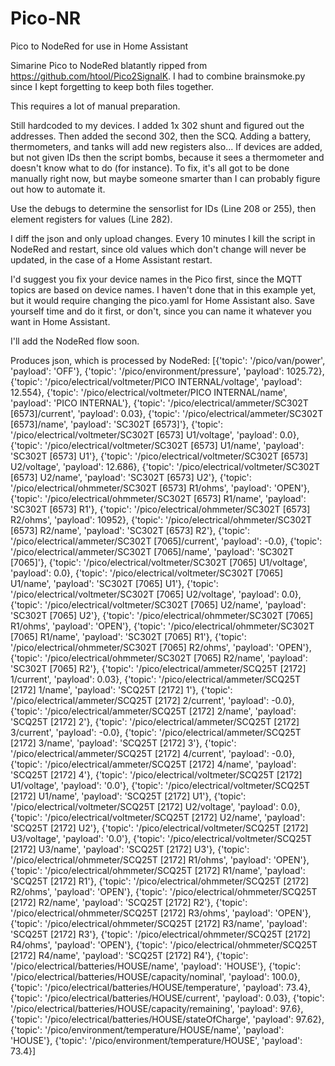 # Pico-NR
Pico to NodeRed for use in Home Assistant

Simarine Pico to NodeRed blatantly ripped from https://github.com/htool/Pico2SignalK. I had to combine brainsmoke.py since I kept forgetting to keep both files together.

This requires a lot of manual preparation.

Still hardcoded to my devices. I added 1x 302 shunt and figured out the addresses. Then added the second 302, then the SCQ. Adding a battery, thermometers, and tanks will add new registers also... If devices are added, but not given IDs then the script bombs, because it sees a thermometer and doesn't know what to do (for instance). To fix, it's all got to be done manually right now, but maybe someone smarter than I can probably figure out how to automate it.

Use the debugs to determine the sensorlist for IDs (Line 208 or 255), then element registers for values (Line 282).

I diff the json and only upload changes. Every 10 minutes I kill the script in NodeRed and restart, since old values which don't change will never be updated, in the case of a Home Assistant restart.

I'd suggest you fix your device names in the Pico first, since the MQTT topics are based on device names. I haven't done that in this example yet, but it would require changing the pico.yaml for Home Assistant also. Save yourself time and do it first, or don't, since you can name it whatever you want in Home Assistant.

I'll add the NodeRed flow soon.

Produces json, which is processed by NodeRed:
[{'topic': '/pico/van/power', 'payload': 'OFF'}, 
{'topic': '/pico/environment/pressure', 'payload': 1025.72}, 
{'topic': '/pico/electrical/voltmeter/PICO INTERNAL/voltage', 'payload': 12.554}, 
{'topic': '/pico/electrical/voltmeter/PICO INTERNAL/name', 'payload': 'PICO INTERNAL'}, 
{'topic': '/pico/electrical/ammeter/SC302T [6573]/current', 'payload': 0.03}, 
{'topic': '/pico/electrical/ammeter/SC302T [6573]/name', 'payload': 'SC302T [6573]'}, 
{'topic': '/pico/electrical/voltmeter/SC302T [6573] U1/voltage', 'payload': 0.0}, 
{'topic': '/pico/electrical/voltmeter/SC302T [6573] U1/name', 'payload': 'SC302T [6573] U1'}, 
{'topic': '/pico/electrical/voltmeter/SC302T [6573] U2/voltage', 'payload': 12.686}, 
{'topic': '/pico/electrical/voltmeter/SC302T [6573] U2/name', 'payload': 'SC302T [6573] U2'}, 
{'topic': '/pico/electrical/ohmmeter/SC302T [6573] R1/ohms', 'payload': 'OPEN'}, 
{'topic': '/pico/electrical/ohmmeter/SC302T [6573] R1/name', 'payload': 'SC302T [6573] R1'}, 
{'topic': '/pico/electrical/ohmmeter/SC302T [6573] R2/ohms', 'payload': 10952}, 
{'topic': '/pico/electrical/ohmmeter/SC302T [6573] R2/name', 'payload': 'SC302T [6573] R2'}, 
{'topic': '/pico/electrical/ammeter/SC302T [7065]/current', 'payload': -0.0}, 
{'topic': '/pico/electrical/ammeter/SC302T [7065]/name', 'payload': 'SC302T [7065]'}, 
{'topic': '/pico/electrical/voltmeter/SC302T [7065] U1/voltage', 'payload': 0.0}, 
{'topic': '/pico/electrical/voltmeter/SC302T [7065] U1/name', 'payload': 'SC302T [7065] U1'}, 
{'topic': '/pico/electrical/voltmeter/SC302T [7065] U2/voltage', 'payload': 0.0}, 
{'topic': '/pico/electrical/voltmeter/SC302T [7065] U2/name', 'payload': 'SC302T [7065] U2'}, 
{'topic': '/pico/electrical/ohmmeter/SC302T [7065] R1/ohms', 'payload': 'OPEN'}, 
{'topic': '/pico/electrical/ohmmeter/SC302T [7065] R1/name', 'payload': 'SC302T [7065] R1'}, 
{'topic': '/pico/electrical/ohmmeter/SC302T [7065] R2/ohms', 'payload': 'OPEN'}, 
{'topic': '/pico/electrical/ohmmeter/SC302T [7065] R2/name', 'payload': 'SC302T [7065] R2'}, 
{'topic': '/pico/electrical/ammeter/SCQ25T [2172] 1/current', 'payload': 0.03}, 
{'topic': '/pico/electrical/ammeter/SCQ25T [2172] 1/name', 'payload': 'SCQ25T [2172] 1'}, 
{'topic': '/pico/electrical/ammeter/SCQ25T [2172] 2/current', 'payload': -0.0}, 
{'topic': '/pico/electrical/ammeter/SCQ25T [2172] 2/name', 'payload': 'SCQ25T [2172] 2'}, 
{'topic': '/pico/electrical/ammeter/SCQ25T [2172] 3/current', 'payload': -0.0}, 
{'topic': '/pico/electrical/ammeter/SCQ25T [2172] 3/name', 'payload': 'SCQ25T [2172] 3'}, 
{'topic': '/pico/electrical/ammeter/SCQ25T [2172] 4/current', 'payload': -0.0}, 
{'topic': '/pico/electrical/ammeter/SCQ25T [2172] 4/name', 'payload': 'SCQ25T [2172] 4'}, 
{'topic': '/pico/electrical/voltmeter/SCQ25T [2172] U1/voltage', 'payload': '0.0'}, 
{'topic': '/pico/electrical/voltmeter/SCQ25T [2172] U1/name', 'payload': 'SCQ25T [2172] U1'}, 
{'topic': '/pico/electrical/voltmeter/SCQ25T [2172] U2/voltage', 'payload': 0.0}, 
{'topic': '/pico/electrical/voltmeter/SCQ25T [2172] U2/name', 'payload': 'SCQ25T [2172] U2'}, 
{'topic': '/pico/electrical/voltmeter/SCQ25T [2172] U3/voltage', 'payload': '0.0'}, 
{'topic': '/pico/electrical/voltmeter/SCQ25T [2172] U3/name', 'payload': 'SCQ25T [2172] U3'}, 
{'topic': '/pico/electrical/ohmmeter/SCQ25T [2172] R1/ohms', 'payload': 'OPEN'}, 
{'topic': '/pico/electrical/ohmmeter/SCQ25T [2172] R1/name', 'payload': 'SCQ25T [2172] R1'}, 
{'topic': '/pico/electrical/ohmmeter/SCQ25T [2172] R2/ohms', 'payload': 'OPEN'}, 
{'topic': '/pico/electrical/ohmmeter/SCQ25T [2172] R2/name', 'payload': 'SCQ25T [2172] R2'}, 
{'topic': '/pico/electrical/ohmmeter/SCQ25T [2172] R3/ohms', 'payload': 'OPEN'}, 
{'topic': '/pico/electrical/ohmmeter/SCQ25T [2172] R3/name', 'payload': 'SCQ25T [2172] R3'}, 
{'topic': '/pico/electrical/ohmmeter/SCQ25T [2172] R4/ohms', 'payload': 'OPEN'}, 
{'topic': '/pico/electrical/ohmmeter/SCQ25T [2172] R4/name', 'payload': 'SCQ25T [2172] R4'}, 
{'topic': '/pico/electrical/batteries/HOUSE/name', 'payload': 'HOUSE'}, 
{'topic': '/pico/electrical/batteries/HOUSE/capacity/nominal', 'payload': 100.0}, 
{'topic': '/pico/electrical/batteries/HOUSE/temperature', 'payload': 73.4}, 
{'topic': '/pico/electrical/batteries/HOUSE/current', 'payload': 0.03}, 
{'topic': '/pico/electrical/batteries/HOUSE/capacity/remaining', 'payload': 97.6}, 
{'topic': '/pico/electrical/batteries/HOUSE/stateOfCharge', 'payload': 97.62}, 
{'topic': '/pico/environment/temperature/HOUSE/name', 'payload': 'HOUSE'}, 
{'topic': '/pico/environment/temperature/HOUSE', 'payload': 73.4}]
